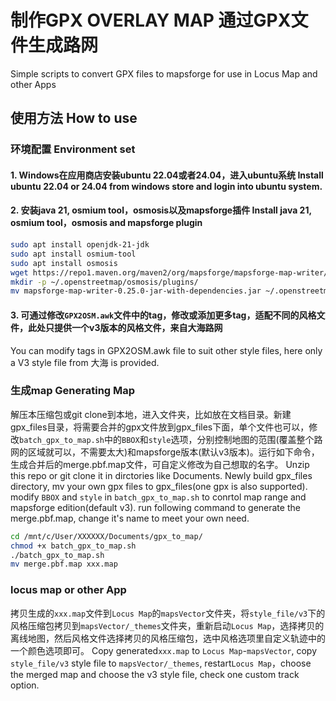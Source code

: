 # 制作GPX OVERLAY MAP 通过GPX文件生成路网
Simple scripts to convert GPX files to mapsforge for use in Locus Map and other Apps

## 使用方法 How to use
### 环境配置 Environment set
#### 1. Windows在应用商店安装ubuntu 22.04或者24.04，进入ubuntu系统 Install ubuntu 22.04 or 24.04 from windows store and login into ubuntu system.
#### 2. 安装java 21, osmium tool，osmosis以及mapsforge插件  Install java 21, osmium tool，osmosis and mapsforge plugin
```bash	     
sudo apt install openjdk-21-jdk
sudo apt install osmium-tool
sudo apt install osmosis 
wget https://repo1.maven.org/maven2/org/mapsforge/mapsforge-map-writer/0.25.0/mapsforge-map-writer-0.25.0-jar-with-dependencies.jar
mkdir -p ~/.openstreetmap/osmosis/plugins/
mv mapsforge-map-writer-0.25.0-jar-with-dependencies.jar ~/.openstreetmap/osmosis/plugins/
```		
#### 3. 可通过修改`GPX2OSM.awk`文件中的tag，修改或添加更多tag，适配不同的风格文件，此处只提供一个v3版本的风格文件，来自大海路网
You can modify tags in GPX2OSM.awk file to suit other style files, here only a V3 style file from 大海 is provided.

### 生成map Generating Map

解压本压缩包或git clone到本地，进入文件夹，比如放在文档目录。新建gpx_files目录，将需要合并的gpx文件放到gpx_files下面，单个文件也可以，修改`batch_gpx_to_map.sh`中的`BBOX`和`style`选项，分别控制地图的范围(覆盖整个路网的区域就可以，不需要太大)和mapsforge版本(默认v3版本)。运行如下命令，生成合并后的merge.pbf.map文件，可自定义修改为自己想取的名字。
Unzip this repo or git clone it in dirctories like Documents. Newly build gpx_files directory, mv your own gpx files to gpx_files(one gpx is also supported). modify `BBOX` and `style` in `batch_gpx_to_map.sh` to conrtol map range and mapsforge edition(default v3).
run following command to generate the merge.pbf.map, change it's name to meet your own need.
```bash
cd /mnt/c/User/XXXXXX/Documents/gpx_to_map/
chmod +x batch_gpx_to_map.sh
./batch_gpx_to_map.sh
mv merge.pbf.map xxx.map
```
### locus map or other App
拷贝生成的`xxx.map`文件到`Locus Map`的`mapsVector`文件夹，将`style_file/v3`下的风格压缩包拷贝到`mapsVector/_themes`文件夹，重新启动`Locus Map`，选择拷贝的离线地图，然后风格文件选择拷贝的风格压缩包，选中风格选项里自定义轨迹中的一个颜色选项即可。
Copy generated`xxx.map` to `Locus Map`-`mapsVector`, copy `style_file/v3` style file to `mapsVector/_themes`, restart`Locus Map`，choose the merged map and choose the v3 style file, check one custom track option.
